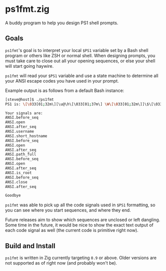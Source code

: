 # ps1fmt.zig

A buddy program to help you design PS1 shell prompts.

## Goals

`ps1fmt`'s goal is to interpret your local `$PS1` variable set by a Bash shell program or others like ZSH or normal shell. When designing prompts, you must take care to close out all your opening sequences, or else your shell will start going haywire.

`ps1fmt` will read your `$PS1` variable and use a state machine to determine all your ANSI escape codes you have used in your prompt.

Example output is as follows from a default Bash instance:

```bash
[steve@host]$ ./ps1fmt
PS1 is: \[\033[01;32m\][\u@\h\[\033[01;37m\] \W\[\033[01;32m\]]\$\[\033[00m\] 

Your signals are:
ANSI.before_seq
ANSI.open
ANSI.after_seq
ANSI.username
ANSI.short_hostname
ANSI.before_seq
ANSI.open
ANSI.after_seq
ANSI.path_full
ANSI.before_seq
ANSI.open
ANSI.after_seq
ANSI.is_root
ANSI.before_seq
ANSI.close
ANSI.after_seq

Goodbye
```

`ps1fmt` was able to pick up all the code signals used in `$PS1` formatting, so you can see where you start sequences, and where they end.

Future releases aim to show which sequences are unclosed or left dangling. Some time in the future, it would be nice to show the exact text output of each code signal as well (the current code is primitive right now).

## Build and Install

`ps1fmt` is written in Zig currently targeting `0.9` or above. Older versions are not supported as of right now (and probably won't be).

